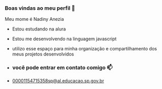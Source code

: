 ### Boas vindas ao meu perfil 🖤

Meu mome é Nadiny Anezia 

- Estou estudando na alura
- Estou me desenvolvendo na linguagem javascript
- utilizo esse espaço para minha organização e compartilhamento dos meus projetos desenvolvidos

- ### você pode entrar em contato comigo 📫

- 00001154715358sp@al.educacao.sp.gov.br

  

  
